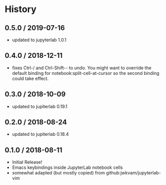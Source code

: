 # History

## 0.5.0 / 2019-07-16

  * updated to jupyterlab 1.0.1

## 0.4.0 / 2018-12-11

  * fixes Ctrl-/ and Ctrl-Shift-- to undo. You might want to override the default binding for notebook:split-cell-at-cursor so the second binding could take effect.


## 0.3.0 / 2018-10-09

  * updated to jupiterlab 0.19.1

## 0.2.0 / 2018-08-24

  * updated to jupiterlab 0.18.4

## 0.1.0 / 2018-08-11

  * Initial Release!
  * Emacs keybindings inside JupyterLab notebook cells
  * somewhat adapted (but mostly copied) from github:jwkvam/jupyterlab-vim
